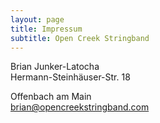 ```yaml
---
layout: page
title: Impressum
subtitle: Open Creek Stringband
---
```


Brian Junker-Latocha   
Hermann-Steinhäuser-Str. 18

Offenbach am Main  
[brian@opencreekstringband.com](mailto:brian@opencreekstringband.com)

